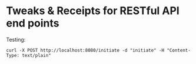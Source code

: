 # Tweaks & Receipts for RESTful API end points







Testing:

```
curl -X POST http://localhost:8080/initiate -d "initiate" -H "Content-Type: text/plain"
```